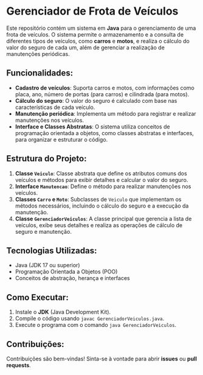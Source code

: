 # Gerenciador de Frota de Veículos

Este repositório contém um sistema em **Java** para o gerenciamento de uma frota de veículos. O sistema permite o armazenamento e a consulta de diferentes tipos de veículos, como **carros** e **motos**, e realiza o cálculo do valor do seguro de cada um, além de gerenciar a realização de manutenções periódicas.

## Funcionalidades:

- **Cadastro de veículos**: Suporta carros e motos, com informações como placa, ano, número de portas (para carros) e cilindrada (para motos).
- **Cálculo do seguro**: O valor do seguro é calculado com base nas características de cada veículo.
- **Manutenção periódica**: Implementa um método para registrar e realizar manutenções nos veículos.
- **Interface e Classes Abstratas**: O sistema utiliza conceitos de programação orientada a objetos, como classes abstratas e interfaces, para organizar e estruturar o código.

## Estrutura do Projeto:

1. **Classe `Veiculo`**: Classe abstrata que define os atributos comuns dos veículos e métodos para exibir detalhes e calcular o valor do seguro.
2. **Interface `Manutencao`**: Define o método para realizar manutenções nos veículos.
3. **Classes `Carro` e `Moto`**: Subclasses de `Veiculo` que implementam os métodos necessários, incluindo o cálculo do seguro e a execução da manutenção.
4. **Classe `GerenciadorVeiculos`**: A classe principal que gerencia a lista de veículos, exibe seus detalhes e realiza as operações de cálculo de seguro e manutenção.

## Tecnologias Utilizadas:

- Java (JDK 17 ou superior)
- Programação Orientada a Objetos (POO)
- Conceitos de abstração, herança e interfaces

## Como Executar:

1. Instale o **JDK** (Java Development Kit).
2. Compile o código usando `javac GerenciadorVeiculos.java`.
3. Execute o programa com o comando `java GerenciadorVeiculos`.

## Contribuições:

Contribuições são bem-vindas! Sinta-se à vontade para abrir **issues** ou **pull requests**.
